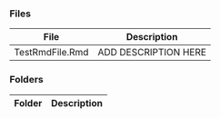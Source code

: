 
### Files
| File | Description |
| ----------- | ----------- |
| TestRmdFile.Rmd | ADD DESCRIPTION HERE |
 
### Folders
| Folder | Description |
| ----------- | ----------- |
